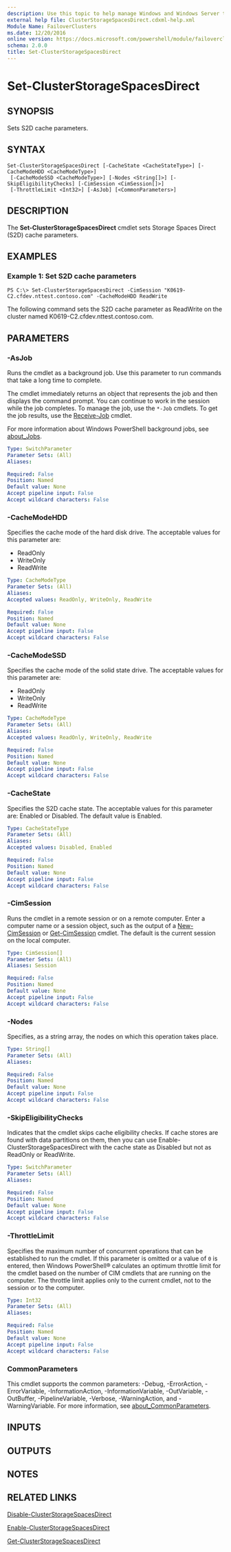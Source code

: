 ```yaml
---
description: Use this topic to help manage Windows and Windows Server technologies with Windows PowerShell.
external help file: ClusterStorageSpacesDirect.cdxml-help.xml
Module Name: FailoverClusters
ms.date: 12/20/2016
online version: https://docs.microsoft.com/powershell/module/failoverclusters/set-clusterstoragespacesdirect?view=windowsserver2022-ps&wt.mc_id=ps-gethelp
schema: 2.0.0
title: Set-ClusterStorageSpacesDirect
---
```


# Set-ClusterStorageSpacesDirect

## SYNOPSIS
Sets S2D cache parameters.

## SYNTAX

```
Set-ClusterStorageSpacesDirect [-CacheState <CacheStateType>] [-CacheModeHDD <CacheModeType>]
 [-CacheModeSSD <CacheModeType>] [-Nodes <String[]>] [-SkipEligibilityChecks] [-CimSession <CimSession[]>]
 [-ThrottleLimit <Int32>] [-AsJob] [<CommonParameters>]
```

## DESCRIPTION
The **Set-ClusterStorageSpacesDirect** cmdlet sets Storage Spaces Direct (S2D) cache parameters.

## EXAMPLES

### Example 1: Set S2D cache parameters
```
PS C:\> Set-ClusterStorageSpacesDirect -CimSession "K0619-C2.cfdev.nttest.contoso.com" -CacheModeHDD ReadWrite
```

The following command sets the S2D cache parameter as ReadWrite on the cluster named K0619-C2.cfdev.nttest.contoso.com.

## PARAMETERS

### -AsJob
Runs the cmdlet as a background job. Use this parameter to run commands that take a long time to complete. 

The cmdlet immediately returns an object that represents the job and then displays the command prompt. 
You can continue to work in the session while the job completes. 
To manage the job, use the `*-Job` cmdlets. 
To get the job results, use the [Receive-Job](https://go.microsoft.com/fwlink/?LinkID=113372) cmdlet. 

For more information about Windows PowerShell background jobs, see [about_Jobs](https://go.microsoft.com/fwlink/?LinkID=113251).

```yaml
Type: SwitchParameter
Parameter Sets: (All)
Aliases: 

Required: False
Position: Named
Default value: None
Accept pipeline input: False
Accept wildcard characters: False
```

### -CacheModeHDD
Specifies the cache mode of the hard disk drive.
The acceptable values for this parameter are:

- ReadOnly
- WriteOnly
- ReadWrite

```yaml
Type: CacheModeType
Parameter Sets: (All)
Aliases: 
Accepted values: ReadOnly, WriteOnly, ReadWrite

Required: False
Position: Named
Default value: None
Accept pipeline input: False
Accept wildcard characters: False
```

### -CacheModeSSD
Specifies the cache mode of the solid state drive.
The acceptable values for this parameter are:

- ReadOnly
- WriteOnly
- ReadWrite

```yaml
Type: CacheModeType
Parameter Sets: (All)
Aliases: 
Accepted values: ReadOnly, WriteOnly, ReadWrite

Required: False
Position: Named
Default value: None
Accept pipeline input: False
Accept wildcard characters: False
```

### -CacheState
Specifies the S2D cache state.
The acceptable values for this parameter are: Enabled or Disabled.
The default value is Enabled.

```yaml
Type: CacheStateType
Parameter Sets: (All)
Aliases: 
Accepted values: Disabled, Enabled

Required: False
Position: Named
Default value: None
Accept pipeline input: False
Accept wildcard characters: False
```

### -CimSession
Runs the cmdlet in a remote session or on a remote computer.
Enter a computer name or a session object, such as the output of a [New-CimSession](https://go.microsoft.com/fwlink/p/?LinkId=227967) or [Get-CimSession](https://go.microsoft.com/fwlink/p/?LinkId=227966) cmdlet.
The default is the current session on the local computer.

```yaml
Type: CimSession[]
Parameter Sets: (All)
Aliases: Session

Required: False
Position: Named
Default value: None
Accept pipeline input: False
Accept wildcard characters: False
```

### -Nodes
Specifies, as a string array, the nodes on which this operation takes place.

```yaml
Type: String[]
Parameter Sets: (All)
Aliases: 

Required: False
Position: Named
Default value: None
Accept pipeline input: False
Accept wildcard characters: False
```

### -SkipEligibilityChecks
Indicates that the cmdlet skips cache eligibility checks.
If cache stores are found with data partitions on them, then you can use Enable-ClusterStorageSpacesDirect with the cache state as Disabled but not as ReadOnly or ReadWrite.

```yaml
Type: SwitchParameter
Parameter Sets: (All)
Aliases: 

Required: False
Position: Named
Default value: None
Accept pipeline input: False
Accept wildcard characters: False
```

### -ThrottleLimit
Specifies the maximum number of concurrent operations that can be established to run the cmdlet.
If this parameter is omitted or a value of `0` is entered, then Windows PowerShell® calculates an optimum throttle limit for the cmdlet based on the number of CIM cmdlets that are running on the computer.
The throttle limit applies only to the current cmdlet, not to the session or to the computer.

```yaml
Type: Int32
Parameter Sets: (All)
Aliases: 

Required: False
Position: Named
Default value: None
Accept pipeline input: False
Accept wildcard characters: False
```

### CommonParameters
This cmdlet supports the common parameters: -Debug, -ErrorAction, -ErrorVariable, -InformationAction, -InformationVariable, -OutVariable, -OutBuffer, -PipelineVariable, -Verbose, -WarningAction, and -WarningVariable. For more information, see [about_CommonParameters](https://go.microsoft.com/fwlink/?LinkID=113216).

## INPUTS

## OUTPUTS

## NOTES

## RELATED LINKS

[Disable-ClusterStorageSpacesDirect](./Disable-ClusterStorageSpacesDirect.md)

[Enable-ClusterStorageSpacesDirect](./Enable-ClusterStorageSpacesDirect.md)

[Get-ClusterStorageSpacesDirect](./Get-ClusterStorageSpacesDirect.md)

